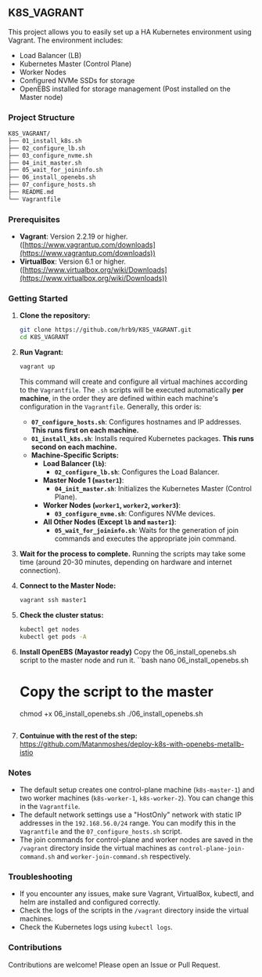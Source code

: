 ## K8S_VAGRANT

This project allows you to easily set up a HA Kubernetes environment using Vagrant. The environment includes:

  * Load Balancer (LB)
  * Kubernetes Master (Control Plane)
  * Worker Nodes
  * Configured NVMe SSDs for storage
  * OpenEBS installed for storage management (Post installed on the Master node)

### Project Structure
 ```bash
K8S_VAGRANT/
├── 01_install_k8s.sh
├── 02_configure_lb.sh
├── 03_configure_nvme.sh
├── 04_init_master.sh
├── 05_wait_for_joininfo.sh
├── 06_install_openebs.sh
├── 07_configure_hosts.sh
├── README.md
└── Vagrantfile
   ```

### Prerequisites

  * **Vagrant**: Version 2.2.19 or higher. ([https://www.vagrantup.com/downloads](https://www.vagrantup.com/downloads))
  * **VirtualBox**: Version 6.1 or higher. ([https://www.virtualbox.org/wiki/Downloads](https://www.virtualbox.org/wiki/Downloads))

### Getting Started

1.  **Clone the repository:**

    ```bash
    git clone https://github.com/hrb9/K8S_VAGRANT.git
    cd K8S_VAGRANT
    ```

2.  **Run Vagrant:**

    ```bash
    vagrant up
    ```

    This command will create and configure all virtual machines according to the `Vagrantfile`.
    The `.sh` scripts will be executed automatically **per machine**, in the order they are defined within each machine's configuration in the `Vagrantfile`. Generally, this order is:

      * **`07_configure_hosts.sh`**: Configures hostnames and IP addresses. **This runs first on each machine.**
      * **`01_install_k8s.sh`**: Installs required Kubernetes packages. **This runs second on each machine.**
      * **Machine-Specific Scripts:**
        * **Load Balancer (`lb`)**:
          * **`02_configure_lb.sh`**: Configures the Load Balancer.
        * **Master Node 1 (`master1`)**:
          * **`04_init_master.sh`**: Initializes the Kubernetes Master (Control Plane).
        * **Worker Nodes (`worker1`, `worker2`, `worker3`)**:
          * **`03_configure_nvme.sh`**: Configures NVMe devices.
        * **All Other Nodes (Except `lb` and `master1`)**:
          * **`05_wait_for_joininfo.sh`**: Waits for the generation of join commands and executes the appropriate join command.


3.  **Wait for the process to complete.** Running the scripts may take some time (around 20-30 minutes, depending on hardware and internet connection).

4.  **Connect to the Master Node:**

    ```bash
    vagrant ssh master1
    ```

5.  **Check the cluster status:**

    ```bash
    kubectl get nodes
    kubectl get pods -A
    ```
6.  **Install OpenEBS (Mayastor ready)**
     Copy the 06_install_openebs.sh script to the master node and run it. 
    ``bash
     nano 06_install_openebs.sh
     # Copy the script to the master 
     chmod +x 06_install_openebs.sh
     ./06_install_openebs.sh
     ```
7. **Contuinue with the rest of the step:** 
https://github.com/Matanmoshes/deploy-k8s-with-openebs-metallb-istio


### Notes

  * The default setup creates one control-plane machine (`k8s-master-1`) and two worker machines (`k8s-worker-1`, `k8s-worker-2`). You can change this in the `Vagrantfile`.
  * The default network settings use a "HostOnly" network with static IP addresses in the `192.168.56.0/24` range. You can modify this in the `Vagrantfile` and the `07_configure_hosts.sh` script.
  * The join commands for control-plane and worker nodes are saved in the `/vagrant` directory inside the virtual machines as `control-plane-join-command.sh` and `worker-join-command.sh` respectively.

### Troubleshooting

  * If you encounter any issues, make sure Vagrant, VirtualBox, kubectl, and helm are installed and configured correctly.
  * Check the logs of the scripts in the `/vagrant` directory inside the virtual machines.
  * Check the Kubernetes logs using `kubectl logs`.

### Contributions

Contributions are welcome\! Please open an Issue or Pull Request.